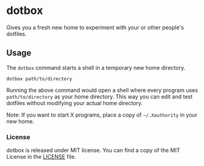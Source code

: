 # dotbox

Gives you a fresh new home to experiment with your or other people's dotfiles.

## Usage

The `dotbox` command starts a shell in a temporary new home directory.

    dotbox path/to/directory

Running the above command would open a shell where every program uses `path/to/directory`
as your home directory. This way you can edit and test dotfiles without modifying your actual
home directory.

Note: If you want to start X programs, place a copy of `~/.Xauthority` in your new home.

### License

dotbox is released under MIT license.
You can find a copy of the MIT License in the [LICENSE](./LICENSE) file.
